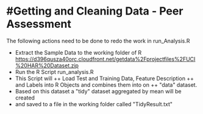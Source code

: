#Getting and Cleaning Data - Peer Assessment
============================================

The following actions need to be done to redo the work in run_Analysis.R

+ Extract the Sample Data to the working folder of R
  https://d396qusza40orc.cloudfront.net/getdata%2Fprojectfiles%2FUCI%20HAR%20Dataset.zip
+ Run the R Script run_analysis.R
+ This Script will
++ Load Test and Training Data, Feature Description
++ and Labels into R Objects and combines them into on 
++ "data" dataset.
+ Based on this dataset a "tidy" dataset aggregated by mean will be created
+ and saved to a file in the working folder called "TidyResult.txt"